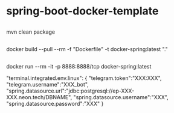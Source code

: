 # spring-boot-docker-template

##
mvn clean package

##
docker build --pull --rm -f "Dockerfile" -t docker-spring:latest "."

##
docker run --rm -it -p 8888:8888/tcp docker-spring:latest

"terminal.integrated.env.linux": {
        "telegram.token":"XXX:XXX",
        "telegram.username":"XXX_bot",
        "spring.datasource.url":"jdbc:postgresql://ep-XXX-XXX.neon.tech/DBNAME",
        "spring.datasource.username":"XXX",
        "spring.datasource.password":"XXX"
    }
